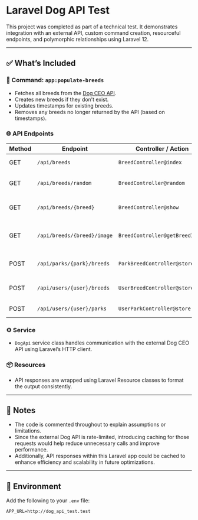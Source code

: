 # Laravel Dog API Test

This project was completed as part of a technical test. It demonstrates integration with an external API, custom command creation, resourceful endpoints, and polymorphic relationships using Laravel 12.

---

## ✅ What’s Included

### 🔁 Command: `app:populate-breeds`
- Fetches all breeds from the [Dog CEO API](https://dog.ceo).
- Creates new breeds if they don’t exist.
- Updates timestamps for existing breeds.
- Removes any breeds no longer returned by the API (based on timestamps).

### 🌐 API Endpoints

| Method | Endpoint                          | Controller / Action              | Description                          |
|--------|-----------------------------------|----------------------------------|--------------------------------------|
| GET    | `/api/breeds`                    | `BreedController@index`          | Return all breeds                    |
| GET    | `/api/breeds/random`             | `BreedController@random`         | Return a random breed                |
| GET    | `/api/breeds/{breed}`            | `BreedController@show`           | Return a specific breed              |
| GET    | `/api/breeds/{breed}/image`      | `BreedController@getBreedImage`  | Return an image for a specific breed |
| POST   | `/api/parks/{park}/breeds`       | `ParkBreedController@store`      | Link a breed to a park               |
| POST   | `/api/users/{user}/breeds`       | `UserBreedController@store`      | Link a breed to a user               |
| POST   | `/api/users/{user}/parks`        | `UserParkController@store`       | Link a park to a user                |


### ⚙️ Service
- `DogApi` service class handles communication with the external Dog CEO API using Laravel’s HTTP client.

### 📦 Resources
- API responses are wrapped using Laravel Resource classes to format the output consistently.

---

## 📝 Notes

- The code is commented throughout to explain assumptions or limitations.
- Since the external Dog API is rate-limited, introducing caching for those requests would help reduce unnecessary calls and improve performance.
- Additionally, API responses within this Laravel app could be cached to enhance efficiency and scalability in future optimizations.


---

## 🌱 Environment

Add the following to your `.env` file:

```env
APP_URL=http://dog_api_test.test
```